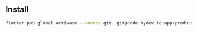 ## Install
```bash
flutter pub global activate --source git  git@code.bydev.io:app/productivity/iconfont_builder.git
```